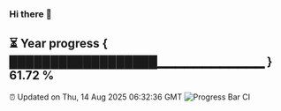 ### Hi there 👋
⏳ Year progress { ██████████████████▁▁▁▁▁▁▁▁▁▁▁▁ } 61.72 %
---
⏰ Updated on Thu, 14 Aug 2025 06:32:36 GMT
![Progress Bar CI](https://github.com/liununu/liununu/workflows/Progress%20Bar%20CI/badge.svg)
